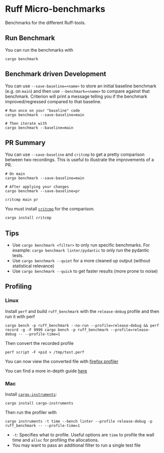 # Ruff Micro-benchmarks

Benchmarks for the different Ruff-tools.

## Run Benchmark

You can run the benchmarks with

```shell
cargo benchmark
```

## Benchmark driven Development

You can use `--save-baseline=<name>` to store an initial baseline benchmark (e.g. on `main`) and
then use `--benchmark=<name>` to compare against that benchmark. Criterion will print a message
telling you if the benchmark improved/regressed compared to that baseline.

```shell
# Run once on your "baseline" code
cargo benchmark --save-baseline=main

# Then iterate with
cargo benchmark --baseline=main
```

## PR Summary

You can use `--save-baseline` and `critcmp` to get a pretty comparison between two recordings.
This is useful to illustrate the improvements of a PR.

```shell
# On main
cargo benchmark --save-baseline=main

# After applying your changes
cargo benchmark --save-baseline=pr

critcmp main pr
```

You must install [`critcmp`](https://github.com/BurntSushi/critcmp) for the comparison.

```bash
cargo install critcmp
```

## Tips

- Use `cargo benchmark <filter>` to only run specific benchmarks. For example: `cargo benchmark linter/pydantic`
  to only run the pydantic tests.
- Use `cargo benchmark --quiet` for a more cleaned up output (without statistical relevance)
- Use `cargo benchmark --quick` to get faster results (more prone to noise)

## Profiling

### Linux

Install `perf` and build `ruff_benchmark` with the `release-debug` profile and then run it with perf

```shell
cargo bench -p ruff_benchmark --no-run --profile=release-debug && perf record -g -F 9999 cargo bench -p ruff_benchmark --profile=release-debug -- --profile-time=1
```

Then convert the recorded profile

```shell
perf script -F +pid > /tmp/test.perf
```

You can now view the converted file with [firefox profiler](https://profiler.firefox.com/)

You can find a more in-depth guide [here](https://profiler.firefox.com/docs/#/./guide-perf-profiling)

### Mac

Install [`cargo-instruments`](https://crates.io/crates/cargo-instruments):

```shell
cargo install cargo-instruments
```

Then run the profiler with

```shell
cargo instruments -t time --bench linter --profile release-debug -p ruff_benchmark -- --profile-time=1
```

- `-t`: Specifies what to profile. Useful options are `time` to profile the wall time and `alloc`
  for profiling the allocations.
- You may want to pass an additional filter to run a single test file
